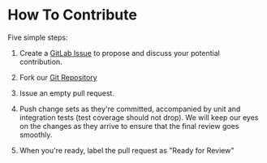 # How To Contribute

Five simple steps:

1. Create a [GitLab Issue](https://gitlab.com/kode4food/ale/issues)
   to propose and discuss your potential contribution.

2. Fork our [Git Repository](https://gitlab.com/kode4food/ale.git)

3. Issue an empty pull request.

4. Push change sets as they're committed, accompanied by unit and integration
   tests (test coverage should not drop). We will keep our eyes on the
   changes as they arrive to ensure that the final review goes smoothly.

5. When you're ready, label the pull request as "Ready for Review"
